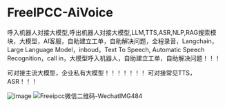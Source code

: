 # FreeIPCC-AiVoice
呼入机器人对接大模型,呼出机器人对接大模型,LLM,TTS,ASR,NLP,RAG搜索模块，大模型，AI客服，自助建立工单，自助解决问题，全程录音，Langchain，Large Language Model，inboud，Text To Speech, Automatic Speech Recognition，call in，大模型呼入机器人，自助建立工单，自助解决问题！！！

可对接主流大模型，企业私有大模型！！！！！！！
可对接常见TTS，ASR！！！
 
![image](https://github.com/user-attachments/assets/96c03071-ee60-4adf-a4c4-8cba0cf3c38a)
![Freeipcc微信二维码-WechatIMG484](https://github.com/user-attachments/assets/94b18a56-cc10-4ec7-a960-098b715c18fb)



